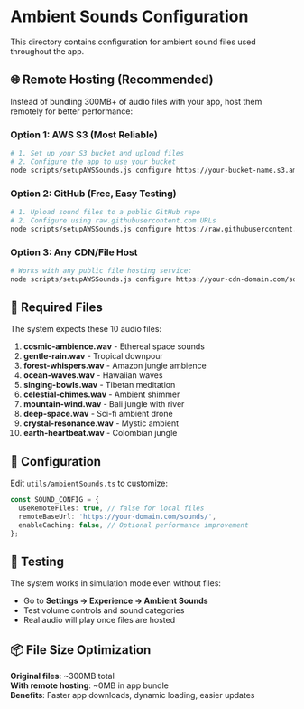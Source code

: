 # Ambient Sounds Configuration

This directory contains configuration for ambient sound files used throughout the app.

## 🌐 Remote Hosting (Recommended)

Instead of bundling 300MB+ of audio files with your app, host them remotely for better performance:

### Option 1: AWS S3 (Most Reliable)
```bash
# 1. Set up your S3 bucket and upload files
# 2. Configure the app to use your bucket
node scripts/setupAWSSounds.js configure https://your-bucket-name.s3.amazonaws.com/
```

### Option 2: GitHub (Free, Easy Testing)
```bash
# 1. Upload sound files to a public GitHub repo
# 2. Configure using raw.githubusercontent.com URLs
node scripts/setupAWSSounds.js configure https://raw.githubusercontent.com/yourusername/ambient-sounds/main/
```

### Option 3: Any CDN/File Host
```bash
# Works with any public file hosting service:
node scripts/setupAWSSounds.js configure https://your-cdn-domain.com/sounds/
```

## 📁 Required Files

The system expects these 10 audio files:

1. **cosmic-ambience.wav** - Ethereal space sounds
2. **gentle-rain.wav** - Tropical downpour
3. **forest-whispers.wav** - Amazon jungle ambience  
4. **ocean-waves.wav** - Hawaiian waves
5. **singing-bowls.wav** - Tibetan meditation
6. **celestial-chimes.wav** - Ambient shimmer
7. **mountain-wind.wav** - Bali jungle with river
8. **deep-space.wav** - Sci-fi ambient drone
9. **crystal-resonance.wav** - Mystic ambient
10. **earth-heartbeat.wav** - Colombian jungle

## 🔧 Configuration

Edit `utils/ambientSounds.ts` to customize:

```typescript
const SOUND_CONFIG = {
  useRemoteFiles: true, // false for local files
  remoteBaseUrl: 'https://your-domain.com/sounds/',
  enableCaching: false, // Optional performance improvement
};
```

## 🎵 Testing

The system works in simulation mode even without files:
- Go to **Settings → Experience → Ambient Sounds**
- Test volume controls and sound categories
- Real audio will play once files are hosted

## 📦 File Size Optimization

**Original files**: ~300MB total  
**With remote hosting**: ~0MB in app bundle  
**Benefits**: Faster app downloads, dynamic loading, easier updates 